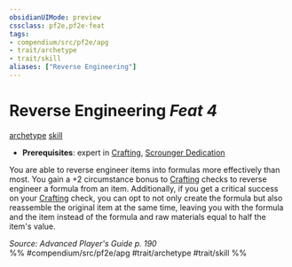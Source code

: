 ```yaml
---
obsidianUIMode: preview
cssclass: pf2e,pf2e-feat
tags:
- compendium/src/pf2e/apg
- trait/archetype
- trait/skill
aliases: ["Reverse Engineering"]
---
```

# Reverse Engineering  *Feat 4*  
[archetype](../../rules/traits/archetype.md)  [skill](../../rules/traits/skill.md)  

- **Prerequisites**: expert in [Crafting](../skills.md#Crafting), [Scrounger Dedication](scrounger-dedication-apg.md)

You are able to reverse engineer items into formulas more effectively than most. You gain a +2 circumstance bonus to [Crafting](../skills.md#Crafting) checks to reverse engineer a formula from an item. Additionally, if you get a critical success on your [Crafting](../skills.md#Crafting) check, you can opt to not only create the formula but also reassemble the original item at the same time, leaving you with the formula and the item instead of the formula and raw materials equal to half the item's value.

*Source: Advanced Player's Guide p. 190*  
%% #compendium/src/pf2e/apg #trait/archetype #trait/skill %%